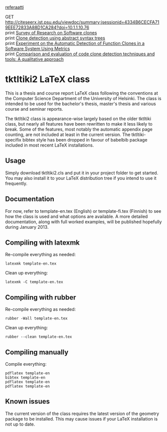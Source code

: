 [referaatti](http://jamo.fi/kandi/referaatti/template-fi.pdf)

GET http://citeseerx.ist.psu.edu/viewdoc/summary;jsessionid=4334B6CECFA719EEE72833A88D1CA284?doi=10.1.1.10.76  
print [Survey of Research on Software clones](http://drops.dagstuhl.de/opus/volltexte/2007/962/pdf/06301.KoschkeRainer.962.pdf)  
print [Clone detection using abstract syntax trees](https://ieeexplore.ieee.org/xpls/abs_all.jsp?arnumber=738528&tag=1)  
print [Experiment on the Automatic Detection of Function Clones in a Software System Using Metrics](https://ieeexplore.ieee.org/xpls/abs_all.jsp?arnumber=565012)  
print [Comparison and evaluation of code clone detection techniques and tools: A qualitative approach](http://ac.els-cdn.com/S0167642309000367/1-s2.0-S0167642309000367-main.pdf?_tid=386ffb8a-c465-11e2-8136-00000aacb362&acdnat=1369395159_5133fed0d519c01d8a96b0376f03b67e)  

tktltiki2 LaTeX class
======================

This is a thesis and course report LaTeX class following the conventions at the Computer Science Department of the University of Helsinki. The class is intended to be used for the bachelor's thesis, master's thesis and various course and seminar reports.

The tktltiki2 class is appearance-wise largely based on the older tktltiki class, but nearly all features have been rewritten to make it less likely to break. Some of the features, most notably the automatic appendix page counting, are not included at least in the current version. The tktltiki-specifix bibtex style has been dropped in favour of babelbib package included in most recent LaTeX installations.

Usage
-----

Simply download tktltiki2.cls and put it in your project folder to get started. You may also install it to your LaTeX distribution tree if you intend to use it frequently.

Documentation
-------------

For now, refer to template-en.tex (English) or template-fi.tex (Finnish) to see how the class is used and what options are available. A more detailed documentation, along with full worked examples, will be published hopefully during January 2013.


Compiling with latexmk
----------------------

Re-compile everything as needed:

    latexmk template-en.tex

Clean up everything:

    latexmk -C template-en.tex


Compiling with rubber
---------------------

Re-compile everything as needed:

    rubber -Wall template-en.tex

Clean up everything:

    rubber --clean template-en.tex


Compiling manually
------------------

Compile everything:

    pdflatex template-en
    bibtex template-en
    pdflatex template-en
    pdflatex template-en


Known issues
------------

The current version of the class requires the latest version of the geometry package to be installed. This may cause issues if your LaTeX installation is not up to date.

